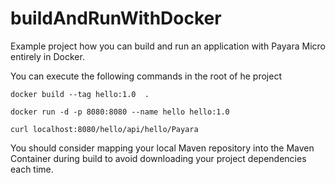 # buildAndRunWithDocker


Example project how you can build and run an application with Payara Micro entirely in Docker.

You can execute the following commands in the root of he project


```
docker build --tag hello:1.0  .

docker run -d -p 8080:8080 --name hello hello:1.0

curl localhost:8080/hello/api/hello/Payara
```

You should consider mapping your local Maven repository into the Maven Container during build to avoid downloading your project dependencies each time.